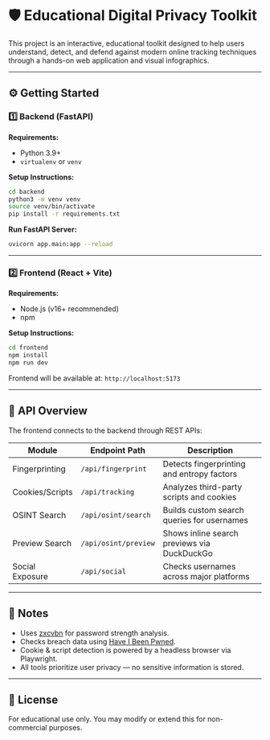 # 🛡️ Educational Digital Privacy Toolkit

This project is an interactive, educational toolkit designed to help users understand, detect, and defend against modern online tracking techniques  through a hands-on web application and visual infographics.

---

## ⚙️ Getting Started

### 1️⃣ Backend (FastAPI)

**Requirements:**
- Python 3.9+
- `virtualenv` or `venv`

**Setup Instructions:**

```bash
cd backend
python3 -m venv venv
source venv/bin/activate   
pip install -r requirements.txt
```

**Run FastAPI Server:**

```bash
uvicorn app.main:app --reload
```


---

### 2️⃣ Frontend (React + Vite)

**Requirements:**
- Node.js (v16+ recommended)
- npm

**Setup Instructions:**

```bash
cd frontend
npm install
npm run dev
```

Frontend will be available at: `http://localhost:5173`

---

## 🔗 API Overview

The frontend connects to the backend through REST APIs:

| Module          | Endpoint Path              | Description                                  |
|-----------------|----------------------------|----------------------------------------------|
| Fingerprinting  | `/api/fingerprint`         | Detects fingerprinting and entropy factors   |
| Cookies/Scripts | `/api/tracking`            | Analyzes third-party scripts and cookies     |
| OSINT Search    | `/api/osint/search`        | Builds custom search queries for usernames   |
| Preview Search  | `/api/osint/preview`       | Shows inline search previews via DuckDuckGo  |
| Social Exposure | `/api/social`              | Checks usernames across major platforms      |

---

## 📌 Notes

- Uses [zxcvbn](https://github.com/dropbox/zxcvbn) for password strength analysis.
- Checks breach data using [Have I Been Pwned](https://haveibeenpwned.com/API/v3).
- Cookie & script detection is powered by a headless browser via Playwright.
- All tools prioritize user privacy — no sensitive information is stored.

---


## 📄 License

For educational use only. You may modify or extend this for non-commercial purposes.
